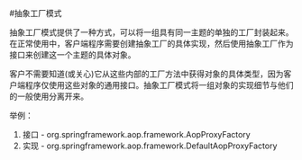 #抽象工厂模式

抽象工厂模式提供了一种方式，可以将一组具有同一主题的单独的工厂封装起来。在正常使用中，客户端程序需要创建抽象工厂的具体实现，然后使用抽象工厂作为接口来创建这一个主题的具体对象。

客户不需要知道(或关心)它从这些内部的工厂方法中获得对象的具体类型，因为客户端程序仅使用这些对象的通用接口。抽象工厂模式将一组对象的实现细节与他们的一般使用分离开来。

举例：
1.  接口 - org.springframework.aop.framework.AopProxyFactory
2.  实现 - org.springframework.aop.framework.DefaultAopProxyFactory